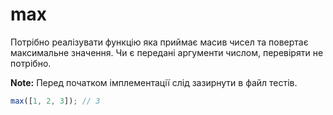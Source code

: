 # max

Потрібно реалізувати функцію яка приймає масив чисел та повертає максимальне значення.
Чи є передані аргументи числом, перевіряти не потрібно.

**Note:** Перед початком імплементації слід зазирнути в файл тестів.

```js
max([1, 2, 3]); // 3
```
